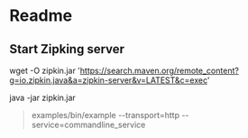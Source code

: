 # Readme

Start Zipking server
-------------------

wget -O zipkin.jar 'https://search.maven.org/remote_content?g=io.zipkin.java&a=zipkin-server&v=LATEST&c=exec'

java -jar zipkin.jar


> examples/bin/example --transport=http --service=commandline_service

